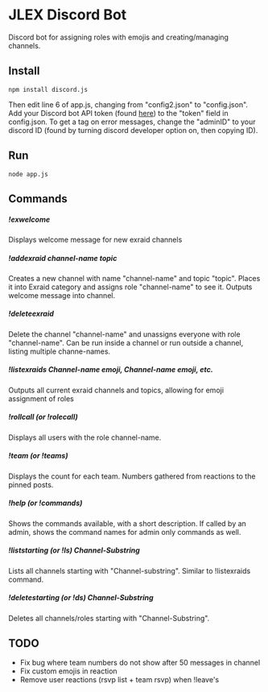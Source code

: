 JLEX Discord Bot
====================
Discord bot for assigning roles with emojis and creating/managing channels.

## Install
```
npm install discord.js
```
Then edit line 6 of app.js, changing from "config2.json" to "config.json".
Add your Discord bot API token (found [here](https://discordapp.com/developers/applications/me)) to the "token" field in config.json.
To get a tag on error messages, change the "adminID" to your discord ID (found by turning discord developer option on, then copying ID).
## Run
```
node app.js
```

## Commands

##### !exwelcome
Displays welcome message for new exraid channels

##### !addexraid channel-name topic
Creates a new channel with name "channel-name" and topic "topic". Places it into Exraid category and assigns role "channel-name" to see it. Outputs welcome message into channel.

##### !deleteexraid
Delete the channel "channel-name" and unassigns everyone with role "channel-name". Can be run inside a channel or run outside a channel, listing multiple channe-names.

##### !listexraids Channel-name emoji, Channel-name emoji, etc. 
Outputs all current exraid channels and topics, allowing for emoji assignment of roles

##### !rollcall (or !rolecall)
Displays all users with the role channel-name.

##### !team (or !teams)
Displays the count for each team. Numbers gathered from reactions to the pinned posts.

##### !help (or !commands)
Shows the commands available, with a short description. If called by an admin, shows the command names for admin only commands as well.

##### !liststarting (or !ls) Channel-Substring
Lists all channels starting with "Channel-substring". Similar to !listexraids command.

##### !deletestarting (or !ds) Channel-Substring
Deletes all channels/roles starting with "Channel-Substring".

## TODO
* Fix bug where team numbers do not show after 50 messages in channel
* Fix custom emojis in reaction
* Remove user reactions (rsvp list + team rsvp) when !leave's
